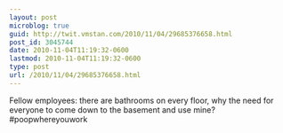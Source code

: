 ```yaml
---
layout: post
microblog: true
guid: http://twit.vmstan.com/2010/11/04/29685376658.html
post_id: 3045744
date: 2010-11-04T11:19:32-0600
lastmod: 2010-11-04T11:19:32-0600
type: post
url: /2010/11/04/29685376658.html
---
```

Fellow employees: there are bathrooms on every floor, why the need for everyone to come down to the basement and use mine? #poopwhereyouwork
